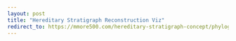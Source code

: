 ```yaml
---
layout: post
title: "Hereditary Stratigraph Reconstruction Viz"
redirect_to: https://mmore500.com/hereditary-stratigraph-concept/phylogeny_visualizations/phylogeny_reconstruction.html
---
```

